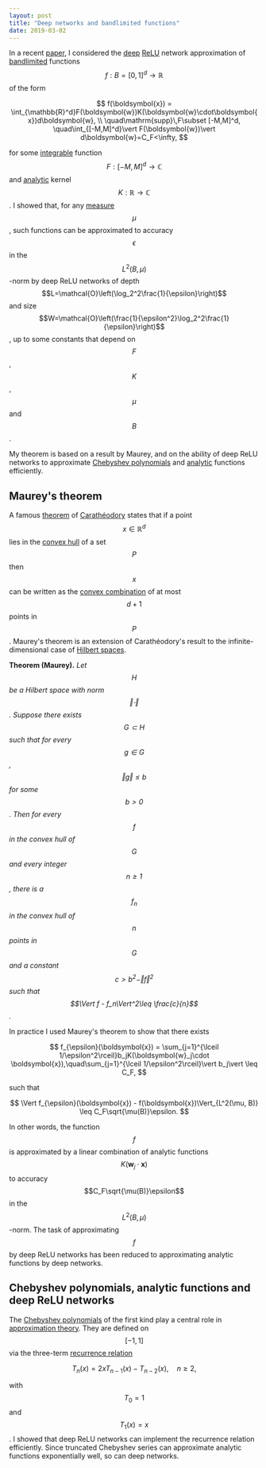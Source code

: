 ```yaml
---
layout: post
title: "Deep networks and bandlimited functions"
date: 2019-03-02
---
```


In a recent <a href="http://arxiv.org/pdf/1903.00735.pdf">paper</a>, I considered the <a href='http://en.wikipedia.org/wiki/Deep_learning'>deep</a> <a href='http://en.wikipedia.org/wiki/Rectifier_(neural_networks)'>ReLU</a> network approximation of <a href='http://en.wikipedia.org/wiki/Bandlimiting'>bandlimited</a> functions $$f:B=[0,1]^d\rightarrow\mathbb{R}$$ of the form

$$
f(\boldsymbol{x}) = \int_{\mathbb{R}^d}F(\boldsymbol{w})K(\boldsymbol{w}\cdot\boldsymbol{x})d\boldsymbol{w}, \\
\quad\mathrm{supp}\,F\subset [-M,M]^d, 
\quad\int_{[-M,M]^d}\vert F(\boldsymbol{w})\vert d\boldsymbol{w}=C_F<\infty,
$$

for some <a href='http://en.wikipedia.org/wiki/Locally_integrable_function'>integrable</a> function $$F:[-M,M]^d\rightarrow\mathbb{C}$$ and <a href='http://en.wikipedia.org/wiki/Analytic_function'>analytic</a> kernel $$K:\mathbb{R}\rightarrow\mathbb{C}$$.
I showed that, for any <a href='http://en.wikipedia.org/wiki/Measure_(mathematics)'>measure</a> $$\mu$$, such functions can be approximated to accuracy $$\epsilon$$ in the $$L^2(B,\mu)$$-norm by deep ReLU networks of depth $$L=\mathcal{O}\left(\log_2^2\frac{1}{\epsilon}\right)$$ and size $$W=\mathcal{O}\left(\frac{1}{\epsilon^2}\log_2^2\frac{1}{\epsilon}\right)$$, up to some constants that depend on $$F$$, $$K$$, $$\mu$$ and $$B$$.

My theorem is based on a result by Maurey, and on the ability of deep ReLU networks to approximate <a href='https://en.wikipedia.org/wiki/Chebyshev_polynomials'>Chebyshev polynomials</a> and <a href='http://en.wikipedia.org/wiki/Analytic_function'>analytic</a> functions efficiently.

<h2>Maurey's theorem</h2>

A famous <a href='http://en.wikipedia.org/wiki/Carath%C3%A9odory%27s_theorem_(convex_hull)'>theorem</a> of <a href='http://en.wikipedia.org/wiki/Constantin_Carath%C3%A9odory'>Carath&eacute;odory</a> states that if a point $$x\in\mathbb{R}^d$$ lies in the <a href='http://en.wikipedia.org/wiki/Convex_hull'>convex hull</a> of a set $$P$$ then $$x$$ can be written as the <a href='https://en.wikipedia.org/wiki/Convex_combination'>convex combination</a> of at most $$d+1$$ points in $$P$$.
Maurey's theorem is an extension of Carath&eacute;odory's result to the infinite-dimensional case of <a href='http://en.wikipedia.org/wiki/Hilbert_space'>Hilbert spaces</a>.

<b>Theorem (Maurey).</b>
<i>Let $$H$$ be a Hilbert space with norm $$\Vert\cdot\Vert$$. 
Suppose there exists $$G\subset H$$ such that for every $$g\in G$$, $$\Vert g\Vert\leq b$$ for some $$b>0$$. 
Then for every $$f$$ in the convex hull of $$G$$ and every integer $$n\geq 1$$, there is a $$f_n$$ in the convex hull of $$n$$ points in $$G$$ and a constant $$c>b^2-\Vert f\Vert^2$$ such that $$\Vert f - f_n\Vert^2\leq \frac{c}{n}$$.</i>

In practice I used Maurey's theorem to show that there exists

$$
f_{\epsilon}(\boldsymbol{x}) 
= \sum_{j=1}^{\lceil 1/\epsilon^2\rceil}b_jK(\boldsymbol{w}_j\cdot \boldsymbol{x}),\quad\sum_{j=1}^{\lceil 1/\epsilon^2\rceil}\vert b_j\vert \leq C_F,
$$

such that

$$
\Vert f_{\epsilon}(\boldsymbol{x}) - f(\boldsymbol{x})\Vert_{L^2(\mu, B)}
\leq C_F\sqrt{\mu(B)}\epsilon.
$$

In other words, the function $$f$$ is approximated by a linear combination of analytic functions $$K(\boldsymbol{w}_j\cdot \boldsymbol{x})$$ to accuracy $$C_F\sqrt{\mu(B)}\epsilon$$ in the $$L^2(B,\mu)$$-norm. The task of approximating $$f$$ by deep ReLU networks has been reduced to approximating analytic functions by deep networks.

<h2>Chebyshev polynomials, analytic functions and deep ReLU networks</h2>

The <a href='http://en.wikipedia.org/wiki/Chebyshev_polynomials'>Chebyshev polynomials</a> of the first kind play a central role in <a href='http://en.wikipedia.org/wiki/Approximation_theory'>approximation theory</a>. They are defined on $$[-1,1]$$ via the three-term <a href='http://en.wikipedia.org/wiki/Recurrence_relation'>recurrence relation</a>

$$
T_n(x) = 2xT_{n-1}(x) - T_{n-2}(x), \quad n\geq 2,
$$

with $$T_0=1$$ and $$T_1(x) = x$$. I showed that deep ReLU networks can implement the recurrence relation efficiently. Since truncated Chebyshev series can approximate analytic functions exponentially well, so can deep networks.

